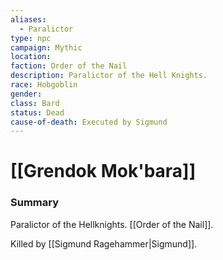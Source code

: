 ```yaml
---
aliases:
  - Paralictor
type: npc
campaign: Mythic
location: 
faction: Order of the Nail
description: Paralictor of the Hell Knights.
race: Hobgoblin
gender: 
class: Bard
status: Dead
cause-of-death: Executed by Sigmund
---
```

# [[Grendok Mok'bara]]

### Summary
Paralictor of the Hellknights. [[Order of the Nail]].

Killed by [[Sigmund Ragehammer|Sigmund]].


